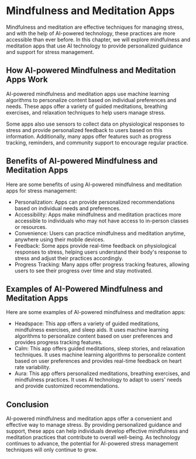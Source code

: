 Mindfulness and Meditation Apps
========================================================================

Mindfulness and meditation are effective techniques for managing stress, and with the help of AI-powered technology, these practices are more accessible than ever before. In this chapter, we will explore mindfulness and meditation apps that use AI technology to provide personalized guidance and support for stress management.

How AI-powered Mindfulness and Meditation Apps Work
---------------------------------------------------

AI-powered mindfulness and meditation apps use machine learning algorithms to personalize content based on individual preferences and needs. These apps offer a variety of guided meditations, breathing exercises, and relaxation techniques to help users manage stress.

Some apps also use sensors to collect data on physiological responses to stress and provide personalized feedback to users based on this information. Additionally, many apps offer features such as progress tracking, reminders, and community support to encourage regular practice.

Benefits of AI-powered Mindfulness and Meditation Apps
------------------------------------------------------

Here are some benefits of using AI-powered mindfulness and meditation apps for stress management:

* Personalization: Apps can provide personalized recommendations based on individual needs and preferences.
* Accessibility: Apps make mindfulness and meditation practices more accessible to individuals who may not have access to in-person classes or resources.
* Convenience: Users can practice mindfulness and meditation anytime, anywhere using their mobile devices.
* Feedback: Some apps provide real-time feedback on physiological responses to stress, helping users understand their body's response to stress and adjust their practices accordingly.
* Progress Tracking: Many apps offer progress tracking features, allowing users to see their progress over time and stay motivated.

Examples of AI-Powered Mindfulness and Meditation Apps
------------------------------------------------------

Here are some examples of AI-powered mindfulness and meditation apps:

* Headspace: This app offers a variety of guided meditations, mindfulness exercises, and sleep aids. It uses machine learning algorithms to personalize content based on user preferences and provides progress tracking features.
* Calm: This app offers guided meditations, sleep stories, and relaxation techniques. It uses machine learning algorithms to personalize content based on user preferences and provides real-time feedback on heart rate variability.
* Aura: This app offers personalized meditations, breathing exercises, and mindfulness practices. It uses AI technology to adapt to users' needs and provide customized recommendations.

Conclusion
----------

AI-powered mindfulness and meditation apps offer a convenient and effective way to manage stress. By providing personalized guidance and support, these apps can help individuals develop effective mindfulness and meditation practices that contribute to overall well-being. As technology continues to advance, the potential for AI-powered stress management techniques will only continue to grow.
